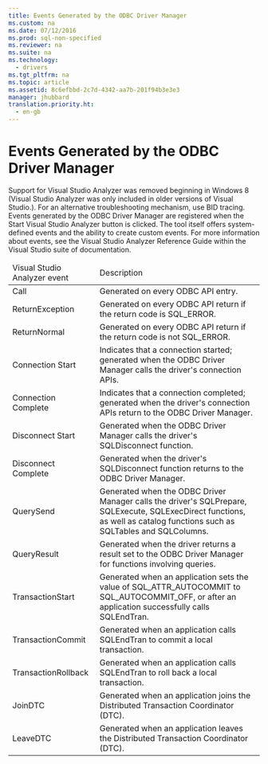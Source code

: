 ```yaml
---
title: Events Generated by the ODBC Driver Manager
ms.custom: na
ms.date: 07/12/2016
ms.prod: sql-non-specified
ms.reviewer: na
ms.suite: na
ms.technology: 
  - drivers
ms.tgt_pltfrm: na
ms.topic: article
ms.assetid: 8c6efbbd-2c7d-4342-aa7b-201f94b3e3e3
manager: jhubbard
translation.priority.ht: 
  - en-gb
---
```

# Events Generated by the ODBC Driver Manager
<?xml version="1.0" encoding="utf-8"?>
<developerConceptualDocument xmlns="http://ddue.schemas.microsoft.com/authoring/2003/5" xmlns:xlink="http://www.w3.org/1999/xlink" xmlns:xsi="http://www.w3.org/2001/XMLSchema-instance" xsi:schemaLocation="http://ddue.schemas.microsoft.com/authoring/2003/5 http://dduestorage.blob.core.windows.net/ddueschema/developer.xsd">
  <introduction>
    <alert class="important">
      <para>Support for Visual Studio Analyzer was removed beginning in Windows 8 (Visual Studio Analyzer was only included in older versions of Visual Studio.). For an alternative troubleshooting mechanism, use BID tracing.</para>
    </alert>
    <para>Events generated by the ODBC Driver Manager are registered when the Start Visual Studio Analyzer button is clicked. The tool itself offers system-defined events and the ability to create custom events. For more information about events, see the <legacyItalic>Visual Studio Analyzer Reference Guide</legacyItalic> within the Visual Studio suite of documentation.</para>
    <table xmlns:caps="http://schemas.microsoft.com/build/caps/2013/11">
      <thead>
        <tr>
          <TD>
            <para>Visual Studio Analyzer event</para>
          </TD>
          <TD>
            <para>Description</para>
          </TD>
        </tr>
      </thead>
      <tbody>
        <tr>
          <TD>
            <para>
              <legacyBold>Call</legacyBold>
            </para>
          </TD>
          <TD>
            <para>Generated on every ODBC API entry.</para>
          </TD>
        </tr>
        <tr>
          <TD>
            <para>
              <legacyBold>ReturnException</legacyBold>
            </para>
          </TD>
          <TD>
            <para>Generated on every ODBC API return if the return code is SQL_ERROR.</para>
          </TD>
        </tr>
        <tr>
          <TD>
            <para>
              <legacyBold>ReturnNormal</legacyBold>
            </para>
          </TD>
          <TD>
            <para>Generated on every ODBC API return if the return code is not SQL_ERROR.</para>
          </TD>
        </tr>
        <tr>
          <TD>
            <para>
              <legacyBold>Connection Start</legacyBold>
            </para>
          </TD>
          <TD>
            <para>Indicates that a connection started; generated when the ODBC Driver Manager calls the driver's connection APIs.</para>
          </TD>
        </tr>
        <tr>
          <TD>
            <para>
              <legacyBold>Connection Complete</legacyBold>
            </para>
          </TD>
          <TD>
            <para>Indicates that a connection completed; generated when the driver's connection APIs return to the ODBC Driver Manager.</para>
          </TD>
        </tr>
        <tr>
          <TD>
            <para>
              <legacyBold>Disconnect Start</legacyBold>
            </para>
          </TD>
          <TD>
            <para>Generated when the ODBC Driver Manager calls the driver's <legacyBold>SQLDisconnect</legacyBold> function.</para>
          </TD>
        </tr>
        <tr>
          <TD>
            <para>
              <legacyBold>Disconnect Complete</legacyBold>
            </para>
          </TD>
          <TD>
            <para>Generated when the driver's <legacyBold>SQLDisconnect</legacyBold> function returns to the ODBC Driver Manager.</para>
          </TD>
        </tr>
        <tr>
          <TD>
            <para>
              <legacyBold>QuerySend</legacyBold>
            </para>
          </TD>
          <TD>
            <para>Generated when the ODBC Driver Manager calls the driver's <legacyBold>SQLPrepare</legacyBold>, <legacyBold>SQLExecute</legacyBold>, <legacyBold>SQLExecDirect</legacyBold> functions, as well as catalog functions such as <legacyBold>SQLTables</legacyBold> and <legacyBold>SQLColumns</legacyBold>.</para>
          </TD>
        </tr>
        <tr>
          <TD>
            <para>
              <legacyBold>QueryResult</legacyBold>
            </para>
          </TD>
          <TD>
            <para>Generated when the driver returns a result set to the ODBC Driver Manager for functions involving queries.</para>
          </TD>
        </tr>
        <tr>
          <TD>
            <para>
              <legacyBold>TransactionStart</legacyBold>
            </para>
          </TD>
          <TD>
            <para>Generated when an application sets the value of SQL_ATTR_AUTOCOMMIT to SQL_AUTOCOMMIT_OFF, or after an application successfully calls <legacyBold>SQLEndTran</legacyBold>.</para>
          </TD>
        </tr>
        <tr>
          <TD>
            <para>
              <legacyBold>TransactionCommit</legacyBold>
            </para>
          </TD>
          <TD>
            <para>Generated when an application calls <legacyBold>SQLEndTran</legacyBold> to commit a local transaction.</para>
          </TD>
        </tr>
        <tr>
          <TD>
            <para>
              <legacyBold>TransactionRollback</legacyBold>
            </para>
          </TD>
          <TD>
            <para>Generated when an application calls <legacyBold>SQLEndTran</legacyBold> to roll back a local transaction.</para>
          </TD>
        </tr>
        <tr>
          <TD>
            <para>
              <legacyBold>JoinDTC</legacyBold>
            </para>
          </TD>
          <TD>
            <para>Generated when an application joins the Distributed Transaction Coordinator (DTC).</para>
          </TD>
        </tr>
        <tr>
          <TD>
            <para>
              <legacyBold>LeaveDTC</legacyBold>
            </para>
          </TD>
          <TD>
            <para>Generated when an application leaves the Distributed Transaction Coordinator (DTC).</para>
          </TD>
        </tr>
      </tbody>
    </table>
  </introduction>
  <relatedTopics />
</developerConceptualDocument>